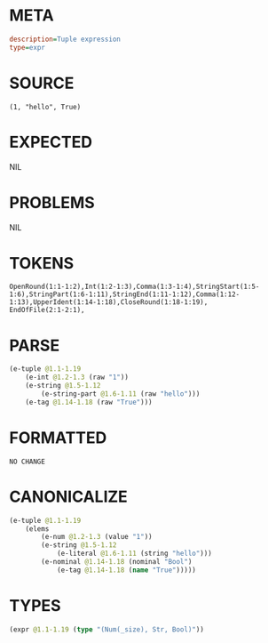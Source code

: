 # META
~~~ini
description=Tuple expression
type=expr
~~~
# SOURCE
~~~roc
(1, "hello", True)
~~~
# EXPECTED
NIL
# PROBLEMS
NIL
# TOKENS
~~~zig
OpenRound(1:1-1:2),Int(1:2-1:3),Comma(1:3-1:4),StringStart(1:5-1:6),StringPart(1:6-1:11),StringEnd(1:11-1:12),Comma(1:12-1:13),UpperIdent(1:14-1:18),CloseRound(1:18-1:19),
EndOfFile(2:1-2:1),
~~~
# PARSE
~~~clojure
(e-tuple @1.1-1.19
	(e-int @1.2-1.3 (raw "1"))
	(e-string @1.5-1.12
		(e-string-part @1.6-1.11 (raw "hello")))
	(e-tag @1.14-1.18 (raw "True")))
~~~
# FORMATTED
~~~roc
NO CHANGE
~~~
# CANONICALIZE
~~~clojure
(e-tuple @1.1-1.19
	(elems
		(e-num @1.2-1.3 (value "1"))
		(e-string @1.5-1.12
			(e-literal @1.6-1.11 (string "hello")))
		(e-nominal @1.14-1.18 (nominal "Bool")
			(e-tag @1.14-1.18 (name "True")))))
~~~
# TYPES
~~~clojure
(expr @1.1-1.19 (type "(Num(_size), Str, Bool)"))
~~~

